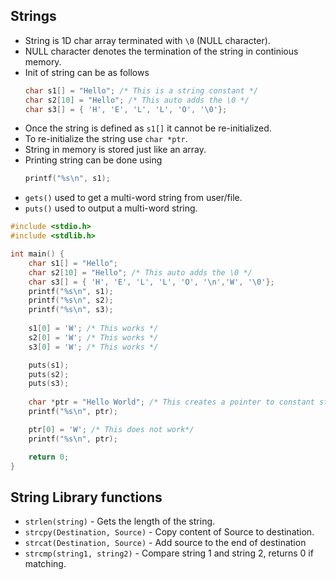 ## Strings
-   String is 1D char array terminated with `\0` (NULL character).
-   NULL character denotes the termination of the string in continious memory.
-   Init of string can be as follows
    ```c
    char s1[] = "Hello"; /* This is a string constant */
    char s2[10] = "Hello"; /* This auto adds the \0 */
    char s3[] = { 'H', 'E', 'L', 'L', 'O', '\0'};
    ```
-   Once the string is defined as `s1[]` it cannot be re-initialized. 
-   To re-initialize the string use `char *ptr`.
-   String in memory is stored just like an array.
-   Printing string can be done using 
    ```c
    printf("%s\n", s1);
    ```
-   `gets()` used to get a multi-word string from user/file.
-   `puts()` used to output a multi-word string.

```c
#include <stdio.h>
#include <stdlib.h>

int main() {
    char s1[] = "Hello"; 
    char s2[10] = "Hello"; /* This auto adds the \0 */
    char s3[] = { 'H', 'E', 'L', 'L', 'O', '\n','W', '\0'};
    printf("%s\n", s1);
    printf("%s\n", s2);
    printf("%s\n", s3); 
    
    s1[0] = 'W'; /* This works */
    s2[0] = 'W'; /* This works */
    s3[0] = 'W'; /* This works */

    puts(s1);
    puts(s2);
    puts(s3);
    
    char *ptr = "Hello World"; /* This creates a pointer to constant string, so changing the value of string does not work*/
    printf("%s\n", ptr);

    ptr[0] = 'W'; /* This does not work*/ 
    printf("%s\n", ptr);

    return 0;
}
```

## String Library functions 

-   `strlen(string)` - Gets the length of the string. 
-   `strcpy(Destination, Source)` - Copy content of Source to destination.
-   `strcat(Destination, Source)` - Add source to the end of destination
-   `strcmp(string1, string2)` - Compare string 1 and string 2, returns 0 if matching. 